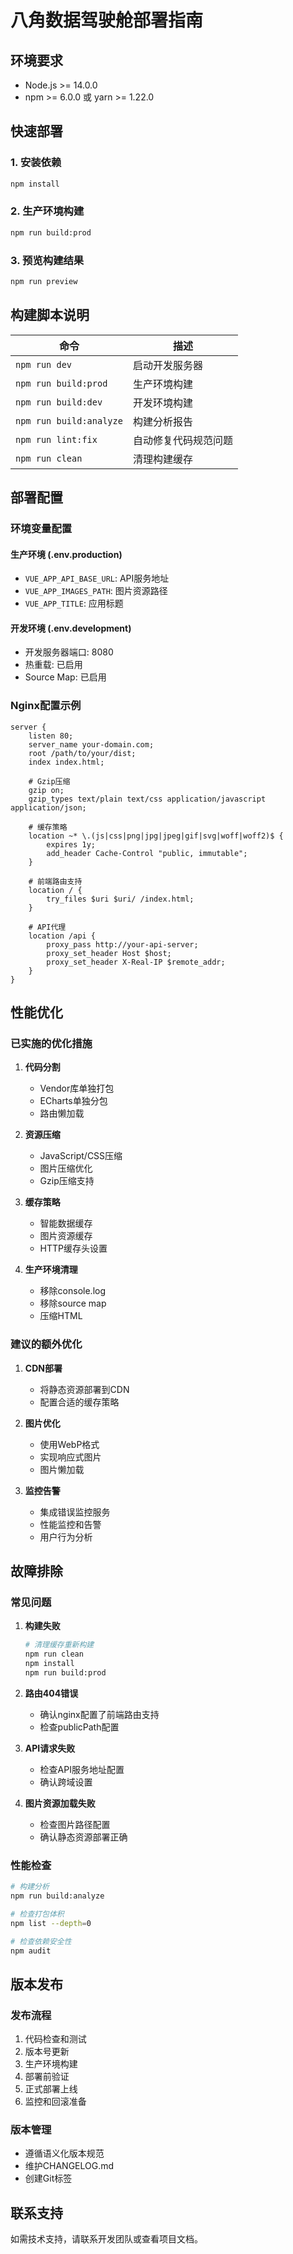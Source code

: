 # 八角数据驾驶舱部署指南

## 环境要求

- Node.js >= 14.0.0
- npm >= 6.0.0 或 yarn >= 1.22.0

## 快速部署

### 1. 安装依赖
```bash
npm install
```

### 2. 生产环境构建
```bash
npm run build:prod
```

### 3. 预览构建结果
```bash
npm run preview
```

## 构建脚本说明

| 命令 | 描述 |
|------|------|
| `npm run dev` | 启动开发服务器 |
| `npm run build:prod` | 生产环境构建 |
| `npm run build:dev` | 开发环境构建 |
| `npm run build:analyze` | 构建分析报告 |
| `npm run lint:fix` | 自动修复代码规范问题 |
| `npm run clean` | 清理构建缓存 |

## 部署配置

### 环境变量配置

#### 生产环境 (.env.production)
- `VUE_APP_API_BASE_URL`: API服务地址
- `VUE_APP_IMAGES_PATH`: 图片资源路径
- `VUE_APP_TITLE`: 应用标题

#### 开发环境 (.env.development)
- 开发服务器端口: 8080
- 热重载: 已启用
- Source Map: 已启用

### Nginx配置示例

```nginx
server {
    listen 80;
    server_name your-domain.com;
    root /path/to/your/dist;
    index index.html;
    
    # Gzip压缩
    gzip on;
    gzip_types text/plain text/css application/javascript application/json;
    
    # 缓存策略
    location ~* \.(js|css|png|jpg|jpeg|gif|svg|woff|woff2)$ {
        expires 1y;
        add_header Cache-Control "public, immutable";
    }
    
    # 前端路由支持
    location / {
        try_files $uri $uri/ /index.html;
    }
    
    # API代理
    location /api {
        proxy_pass http://your-api-server;
        proxy_set_header Host $host;
        proxy_set_header X-Real-IP $remote_addr;
    }
}
```

## 性能优化

### 已实施的优化措施

1. **代码分割**
   - Vendor库单独打包
   - ECharts单独分包
   - 路由懒加载

2. **资源压缩**
   - JavaScript/CSS压缩
   - 图片压缩优化
   - Gzip压缩支持

3. **缓存策略**
   - 智能数据缓存
   - 图片资源缓存
   - HTTP缓存头设置

4. **生产环境清理**
   - 移除console.log
   - 移除source map
   - 压缩HTML

### 建议的额外优化

1. **CDN部署**
   - 将静态资源部署到CDN
   - 配置合适的缓存策略

2. **图片优化**
   - 使用WebP格式
   - 实现响应式图片
   - 图片懒加载

3. **监控告警**
   - 集成错误监控服务
   - 性能监控和告警
   - 用户行为分析

## 故障排除

### 常见问题

1. **构建失败**
   ```bash
   # 清理缓存重新构建
   npm run clean
   npm install
   npm run build:prod
   ```

2. **路由404错误**
   - 确认nginx配置了前端路由支持
   - 检查publicPath配置

3. **API请求失败**
   - 检查API服务地址配置
   - 确认跨域设置

4. **图片资源加载失败**
   - 检查图片路径配置
   - 确认静态资源部署正确

### 性能检查

```bash
# 构建分析
npm run build:analyze

# 检查打包体积
npm list --depth=0

# 检查依赖安全性
npm audit
```

## 版本发布

### 发布流程

1. 代码检查和测试
2. 版本号更新
3. 生产环境构建
4. 部署前验证
5. 正式部署上线
6. 监控和回滚准备

### 版本管理

- 遵循语义化版本规范
- 维护CHANGELOG.md
- 创建Git标签

## 联系支持

如需技术支持，请联系开发团队或查看项目文档。